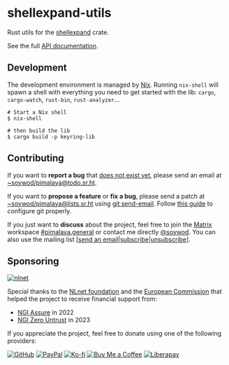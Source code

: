 # shellexpand-utils

Rust utils for the [shellexpand](https://crates.io/crates/shellexpand) crate.

See the full [API documentation](https://docs.rs/shellexpand-utils/latest/shellexpand_utils/).

## Development

The development environment is managed by [Nix](https://nixos.org/download.html). Running `nix-shell` will spawn a shell with everything you need to get started with the lib: `cargo`, `cargo-watch`, `rust-bin`, `rust-analyzer`…

```shell
# Start a Nix shell
$ nix-shell

# then build the lib
$ cargo build -p keyring-lib
```

## Contributing

If you want to **report a bug** that [does not exist yet](https://todo.sr.ht/~soywod/pimalaya), please send an email at [~soywod/pimalaya@todo.sr.ht](mailto:~soywod/pimalaya@todo.sr.ht).

If you want to **propose a feature** or **fix a bug**, please send a patch at [~soywod/pimalaya@lists.sr.ht](mailto:~soywod/pimalaya@lists.sr.ht) using [git send-email](https://git-scm.com/docs/git-send-email). Follow [this guide](https://git-send-email.io/) to configure git properly.

If you just want to **discuss** about the project, feel free to join the [Matrix](https://matrix.org/) workspace [#pimalaya.general](https://matrix.to/#/#pimalaya.general:matrix.org) or contact me directly [@soywod](https://matrix.to/#/@soywod:matrix.org). You can also use the mailing list [[send an email](mailto:~soywod/pimalaya@lists.sr.ht)|[subscribe](mailto:~soywod/pimalaya+subscribe@lists.sr.ht)|[unsubscribe](mailto:~soywod/pimalaya+unsubscribe@lists.sr.ht)].

## Sponsoring

[![nlnet](https://nlnet.nl/logo/banner-160x60.png)](https://nlnet.nl/project/Himalaya/index.html)

Special thanks to the [NLnet foundation](https://nlnet.nl/project/Himalaya/index.html) and the [European Commission](https://www.ngi.eu/) that helped the project to receive financial support from:

- [NGI Assure](https://nlnet.nl/assure/) in 2022
- [NGI Zero Untrust](https://nlnet.nl/entrust/) in 2023

If you appreciate the project, feel free to donate using one of the following providers:

[![GitHub](https://img.shields.io/badge/-GitHub%20Sponsors-fafbfc?logo=GitHub%20Sponsors)](https://github.com/sponsors/soywod)
[![PayPal](https://img.shields.io/badge/-PayPal-0079c1?logo=PayPal&logoColor=ffffff)](https://www.paypal.com/paypalme/soywod)
[![Ko-fi](https://img.shields.io/badge/-Ko--fi-ff5e5a?logo=Ko-fi&logoColor=ffffff)](https://ko-fi.com/soywod)
[![Buy Me a Coffee](https://img.shields.io/badge/-Buy%20Me%20a%20Coffee-ffdd00?logo=Buy%20Me%20A%20Coffee&logoColor=000000)](https://www.buymeacoffee.com/soywod)
[![Liberapay](https://img.shields.io/badge/-Liberapay-f6c915?logo=Liberapay&logoColor=222222)](https://liberapay.com/soywod)
